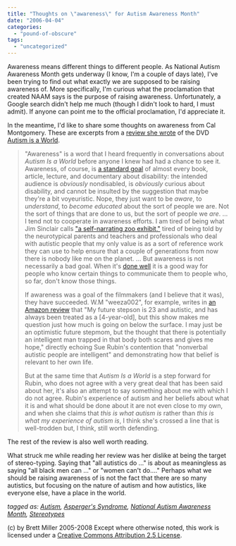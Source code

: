 ```yaml
---
title: "Thoughts on \"awareness\" for Autism Awareness Month"
date: "2006-04-04"
categories: 
  - "pound-of-obscure"
tags: 
  - "uncategorized"
---
```


Awareness means different things to different people. As National Autism Awareness Month gets underway (I know, I'm a couple of days late), I've been trying to find out what exactly we are supposed to be raising awareness of. More specifically, I'm curious what the proclamation that created NAAM says is the purpose of raising awareness. Unfortunately, a Google search didn't help me much (though I didn't look to hard, I must admit). If anyone can point me to the official proclamation, I'd appreciate it.

In the meantime, I'd like to share some thoughts on awareness from Cal Montgomery. These are excerpts from a [review she wrote](http://www.raggededgemagazine.com/reviews/ckmontrubin0605.html#bio) of the DVD [Autism is a World](http://www.amazon.com/exec/obidos/ASIN/B0009JFDFO/raggededgemagaziA/).

> "Awareness" is a word that I heard frequently in conversations about _Autism Is a World_ before anyone I knew had had a chance to see it. Awareness, of course, is [a standard goal](http://www.raggededgemagazine.com/1101/1101ft1.htm) of almost every book, article, lecture, and documentary about disability: the intended audience is _obviously_ nondisabled, is _obviously_ curious about disability, and cannot be insulted by the suggestion that maybe they're a bit voyeuristic. Nope, they just want to be _aware_, to _understand_, to _become educated_ about the sort of people we are. Not the sort of things that are done to us, but the sort of people we _are_. ... I tend not to cooperate in awareness efforts. I am tired of being what Jim Sinclair calls ["a self-narrating zoo exhibit,"](http://www.everything2.com/index.pl?node_id=1404508) tired of being told by the neurotypical parents and teachers and professionals who deal with autistic people that my only value is as a sort of reference work they can use to help ensure that a couple of generations from now there is nobody like me on the planet. ... But awareness is not necessarily a bad goal. When it's [done well](http://www.raggededgemagazine.com/0903/0903ft1.html) it is a good way for people who know certain things to communicate them to people who, so far, don't know those things.
> 
> If awareness was a goal of the filmmakers (and I believe that it was), they have succeeded. W.M "weeza002", for example, writes in [an Amazon review](http://www.amazon.com/exec/obidos/tg/detail/-/B0009JFDFO/qid=1119118861/sr=8-1/ref=pd_bbs_ur_1/103-9845109-4124616?v=glance&s=dvd&n=507846) that "My future stepson is 23 and autistic, and has always been treated as a \[4-year-old\], but this show makes me question just how much is going on below the surface. I may just be an optimistic future stepmom, but the thought that there is potentially an intelligent man trapped in that body both scares and gives me hope," directly echoing Sue Rubin's contention that "nonverbal autistic people are intelligent" and demonstrating how that belief is relevant to her own life.
> 
> But at the same time that _Autism Is a World_ is a step forward for Rubin, who does not agree with a very great deal that has been said about her, it's also an attempt to say something about me with which I do not agree. Rubin's experience of autism and her beliefs about what it is and what should be done about it are not even close to my own, and when she claims that _this is what autism is_ rather than _this is what my experience of autism is_, I think she's crossed a line that is well-trodden but, I think, still worth defending.

The rest of the review is also well worth reading.

What struck me while reading her review was her dislike at being the target of stereo-typing. Saying that "all autistics do ..." is about as meaningless as saying "all black men can ..." or "women can't do...." Perhaps what we should be raising awareness of is not the fact that there are so many autistics, but focusing on the nature of autism and how autistics, like everyone else, have a place in the world.

_tagged as: [Autism](http://technorati.com/tag/autism), [Asperger's Syndrome](http://technorati.com/tag/asperger), [National Autism Awareness Month](http://technorati.com/tag/national+autism+awareness+month), [Stereotypes](http://technorati.com/tag/stereotype)_

(c) by Brett Miller 2005-2008 Except where otherwise noted, this work is licensed under a [Creative Commons Attribution 2.5 License](http://creativecommons.org/licenses/by/2.5/).
